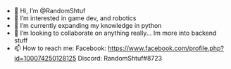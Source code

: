 - 👋 Hi, I’m @RandomShtuf
- 👀 I’m interested in game dev, and robotics
- 🌱 I’m currently expanding my knowledge in python
- 💞️ I’m looking to collaborate on anything really... Im more into backend stuff
- 📫 How to reach me:
      Facebook: https://www.facebook.com/profile.php?id=100074250128125
      Discord: RandomShtuf#8723

<!---
RandomShtuf/RandomShtuf is a ✨ special ✨ repository because its `README.md` (this file) appears on your GitHub profile.
You can click the Preview link to take a look at your changes.
--->
